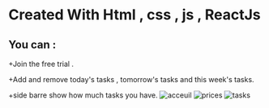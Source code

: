 # Created With Html , css , js , ReactJs

## You can : 

+Join the free trial .

+Add and remove today's tasks , tomorrow's tasks and this week's tasks.

+side barre show how much tasks you have.
![acceuil](https://github.com/bouzbitazakaria/Simple-to-do-App/assets/120281936/8ae73e38-4d04-4fdb-8dbf-e5f4bb5624f6)
![prices](https://github.com/bouzbitazakaria/Simple-to-do-App/assets/120281936/950455e0-ddcf-485d-a0ca-1e6e32c477dd)
![tasks](https://github.com/bouzbitazakaria/Simple-to-do-App/assets/120281936/8549442a-130b-4c49-a28c-37ae96c7094c)
